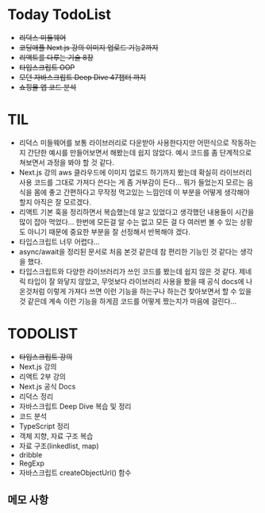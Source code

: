 # Today TodoList

- ~~리덕스 미들웨어~~
- ~~코딩애플 Next.js 강의 이미지 업로드 기능2까지~~
- ~~리액트를 다루는 기술 8장~~
- ~~타입스크립트 OOP~~
- ~~모던 자바스크립트 Deep Dive 47챕터 까지~~
- ~~쇼핑몰 앱 코드 분석~~

# TIL

- 리덕스 미들웨어를 보통 라이브러리로 다운받아 사용한다지만 어떤식으로 작동하는지 간단한 예시를 만들어보면서
  해봤는데 쉽지 않았다. 예시 코드를 좀 단계적으로 쳐보면서 과정을 봐야 할 것 같다.
- Next.js 강의 aws 클라우드에 이미지 업로드 하기까지 봤는데 확실히 라이브러리 사용 코드를 그대로 가져다
  쓴다는 게 좀 거부감이 든다... 뭐가 들었는지 모르는 음식을 몸에 좋고 간편하다고 무작정 먹고있는 느낌인데
  이 부분을 어떻게 생각해야 할지 아직은 잘 모르겠다.
- 리액트 기본 훅을 정리하면서 복습했는데 알고 있었다고 생각했던 내용들이 시간을 많이 잡아 먹었다... 한번에
  모든걸 알 수는 없고 모든 걸 다 여러번 볼 수 있는 상황도 아니기 때문에 중요한 부분을 잘 선정해서 반복해야 겠다.
- 타입스크립트 너무 어렵다...
- async/await을 정리된 문서로 처음 본것 같은데 참 편리한 기능인 것 같다는 생각을 했다.
- 타입스크립트와 다양한 라이브러리가 쓰인 코드를 봤는데 쉽지 않은 것 같다. 제네릭 타입이 잘 와닿지 않았고,
  무엇보다 라이브러리 사용을 봤을 때 공식 docs에 나온것처럼 이렇게 가져다 쓰면 이런 기능을 하는구나 하는건
  찾아보면서 할 수 있을것 같은데 계속 이런 기능을 하게끔 코드를 어떻게 짰는지가 마음에 걸린다...

# TODOLIST

- ~~타입스크립트 강의~~
- Next.js 강의
- 리액트 2부 강의
- Next.js 공식 Docs
- 리덕스 정리
- 자바스크립트 Deep Dive 복습 및 정리
- 코드 분석
- TypeScript 정리
- 객체 지향, 자료 구조 복습
- 자료 구조(linkedlist, map)
- dribble
- RegExp
- 자바스크립트 createObjectUrl() 함수

## 메모 사항
